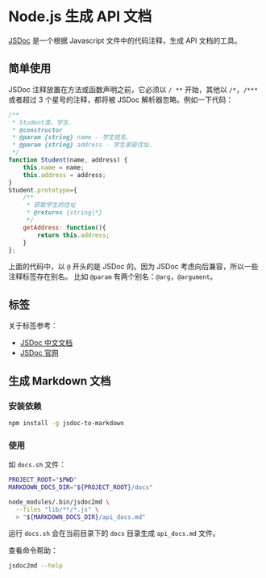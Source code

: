 # Node.js 生成 API 文档


[JSDoc](http://usejsdoc.org/) 是一个根据 Javascript 文件中的代码注释，生成 API 文档的工具。

<!--more-->

## 简单使用

JSDoc 注释放置在方法或函数声明之前，它必须以 `/ **` 开始，其他以 `/*`，`/***` 或者超过 3 个星号的注释，都将被 JSDoc 解析器忽略。例如一下代码：

```javascript
/**
 * Student类，学生.
 * @constructor
 * @param {string} name - 学生姓名.
 * @param {string} address - 学生家庭住址.
 */
function Student(name, address) {
    this.name = name;
    this.address = address;
}
Student.prototype={
    /**
     * 获取学生的住址
     * @returns {string|*}
     */
    getAddress: function(){
        return this.address;
    }
};
```

上面的代码中，以 `@` 开头的是 JSDoc 的。因为 JSDoc 考虑向后兼容，所以一些注释标签存在别名。 比如 `@param` 有两个别名：`@arg`，`@argument`。

## 标签

关于标签参考：

- [JSDoc 中文文档](http://www.css88.com/doc/jsdoc/tags.html)
- [JSDoc 官网](http://usejsdoc.org/)

## 生成 Markdown 文档

### 安装依赖

```bash
npm install -g jsdoc-to-markdown
```

### 使用

如 `docs.sh` 文件：

```bash
PROJECT_ROOT="$PWD"
MARKDOWN_DOCS_DIR="${PROJECT_ROOT}/docs"

node_modules/.bin/jsdoc2md \
  --files "lib/**/*.js" \
  > "${MARKDOWN_DOCS_DIR}/api_docs.md"
```

运行 `docs.sh` 会在当前目录下的 `docs` 目录生成 `api_docs.md` 文件。

查看命令帮助：

```bash
jsdoc2md --help
```

